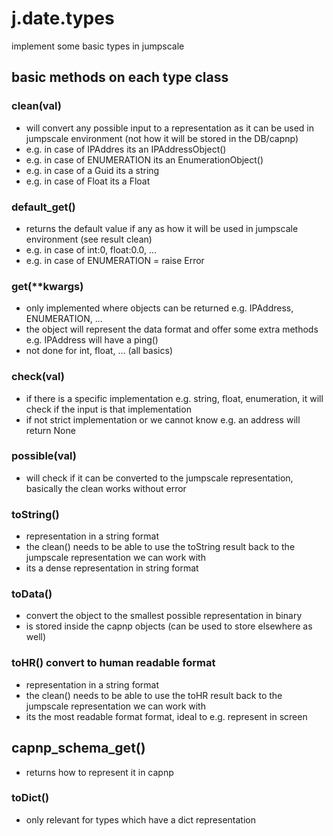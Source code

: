 # j.date.types

implement some basic types in jumpscale

## basic methods on each type class

### clean(val)

-  will convert any possible input to a representation as it can be used in jumpscale environment (not how it will be stored in the DB/capnp)
- e.g. in case of IPAddres its an IPAddressObject()
- e.g. in case of ENUMERATION its an EnumerationObject()
- e.g. in case of a Guid its a string
- e.g. in case of Float its a Float

### default_get()

- returns the default value if any as how it will be used in jumpscale environment (see result clean)
- e.g. in case of int:0, float:0.0, ...
- e.g. in case of ENUMERATION = raise Error

### get(**kwargs)

- only implemented where objects can be returned e.g. IPAddress, ENUMERATION, ...
- the object will represent the data format and offer some extra methods e.g. IPAddress will have a ping()
- not done for int, float, ... (all basics)

### check(val)

- if there is a specific implementation e.g. string, float, enumeration, it will check if the input is that implementation
- if not strict implementation or we cannot know e.g. an address will return None

### possible(val)

- will check if it can be converted to the jumpscale representation, basically the clean works without error

### toString()

- representation in a string format
- the clean() needs to be able to use the toString result back to the jumpscale representation we can work with
- its a dense representation in string format

### toData()

- convert the object to the smallest possible representation in binary
- is stored inside the capnp objects (can be used to store elsewhere as well)

### toHR()  convert to human readable format

- representation in a string format
- the clean() needs to be able to use the toHR result back to the jumpscale representation we can work with
- its the most readable format format, ideal to e.g. represent in screen

## capnp_schema_get()

- returns how to represent it in capnp

### toDict()

- only relevant for types which have a dict representation
